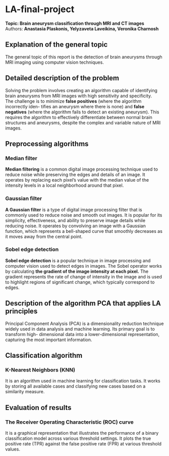 # LA-final-project
**Topic: Brain aneurysm classification through MRI and CT images**\
Authors: **Anastasia Plaskonis, Yelyzaveta Laveikina, Veronika Charnosh**
## Explanation of the general topic
The general topic of this report is the detection of brain aneurysms through MRI imaging using computer vision techniques.
## Detailed description of the problem
Solving the problem involves creating an algorithm capable of identifying brain aneurysms from MRI images with high sensitivity and specificity.\
The challenge is to minimize **false positives** (where the algorithm incorrectly iden- tifies an aneurysm where there is none) and **false negatives** (where the algorithm fails to detect an existing aneurysm). This requires the algorithm to effectively differentiate between normal brain structures and aneurysms, despite the complex and variable nature of MRI images.
## Preprocessing algorithms
### Median filter
**Median filtering** is a common digital image processing technique used to reduce noise while preserving the edges and details of an image. It operates by replacing each pixel’s value with the median value of the intensity levels in a local neighborhood around that pixel.
### Gaussian filter
**A Gaussian filter** is a type of digital image processing filter that is commonly used to reduce noise and smooth out images. It is popular for its simplicity, effectiveness, and ability to preserve image details while reducing noise. It operates by convolving an image with a Gaussian function, which represents a bell-shaped curve that smoothly decreases as it moves away from the central point.
### Sobel edge detection
**Sobel edge detection** is a popular technique in image processing and computer vision used to detect edges in images. The Sobel operator works by calculating **the gradient of the image intensity at each pixel.**
The gradient represents the rate of change of intensity in the image and is used to highlight regions of significant change, which typically correspond to edges.
## Description of the algorithm PCA that applies LA principles
Principal Component Analysis (PCA) is a dimensionality reduction technique widely used in data analysis and machine learning. Its primary goal is to transform high- dimensional data into a lower-dimensional representation, capturing the most important information.
## Classification algorithm
### K-Nearest Neighbors (KNN) 
It is an algorithm used in machine learning for classification tasks. It works by storing all available cases and classifying new cases based on a similarity measure. 
## Evaluation of results
### The Receiver Operating Characteristic (ROC) curve
It is a graphical representation that illustrates the performance of a binary classification model across various threshold settings. It plots the true positive rate (TPR) against the false positive rate (FPR) at various threshold values.





